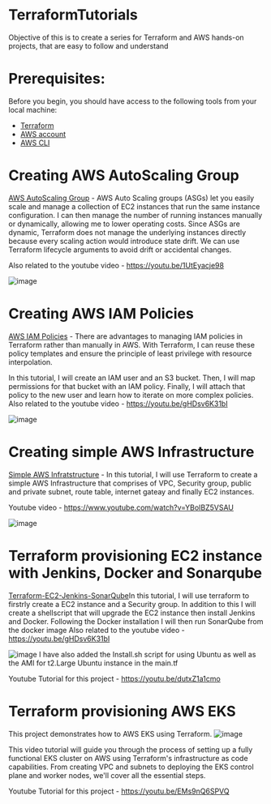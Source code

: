 # TerraformTutorials

Objective of this is to create a series for Terraform and AWS hands-on projects, that are easy to follow and understand

# **Prerequisites:**
Before you begin, you should have access to the following tools from your local machine: 

- [Terraform](https://developer.hashicorp.com/terraform/tutorials/aws-get-started/install-cli) 
- [AWS account](https://aws.amazon.com/) 
- [AWS CLI](https://docs.aws.amazon.com/cli/latest/userguide/getting-started-install.html)

# Creating AWS AutoScaling Group
[AWS AutoScaling Group](https://github.com/OklenCodes/Terraform-AWS-Tutorials/tree/main/AutoScalingGroup) - AWS Auto Scaling groups (ASGs) let you easily scale and manage a collection of EC2 instances that run the same instance configuration. I can then manage the number of running instances manually or dynamically, allowing me to lower operating costs. Since ASGs are dynamic, Terraform does not manage the underlying instances directly because every scaling action would introduce state drift. We can use Terraform lifecycle arguments to avoid drift or accidental changes.

Also related to the youtube video - https://youtu.be/1UtEyacje98

![image](https://github.com/user-attachments/assets/fed3f73d-1f9a-4f21-9a04-0c4014382052)

# Creating AWS IAM Policies 
[AWS IAM Policies](https://github.com/OklenCodes/Terraform-AWS-Tutorials/tree/main/IAMPolicies) - There are advantages to managing IAM policies in Terraform rather than manually in AWS. With Terraform, I can reuse these policy templates and ensure the principle of least privilege with resource interpolation.

In this tutorial, I will create an IAM user and an S3 bucket. Then, I will map permissions for that bucket with an IAM policy. Finally, I will attach that policy to the new user and learn how to iterate on more complex policies.
Also related to the youtube video - https://youtu.be/gHDsv6K31bI

![image](https://github.com/OklenCodes/Terraform-AWS-Tutorials/blob/main/IAMandS3Policy/IAM%20image.PNG)


# Creating simple AWS Infrastructure

[Simple AWS Infratstructure](https://github.com/OklenCodes/Terraform-AWS-Tutorials/tree/main/Simple-AWS-Infrastructure) - In this tutorial, I will use Terraform to create a simple AWS Infrastructure that comprises of VPC, Security group, public and private subnet, route table, internet gateay and finally EC2 instances. 

Youtube video - https://www.youtube.com/watch?v=YBoIBZ5VSAU

![image](https://github.com/user-attachments/assets/128dfd78-b027-4d3a-82bd-96be3f4e9da1)

# Terraform provisioning EC2 instance with Jenkins, Docker and Sonarqube

[Terraform-EC2-Jenkins-SonarQube](https://github.com/OklenCodes/Terraform-AWS-Tutorials/tree/main/Terraform-EC2-Jenkins-SonarQube)In this tutorial, I will use terraform to firstrly create a EC2 instance and a Security group. In addition to this I will create a shellscript that will upgrade the EC2 instance then install Jenkins  and Docker. 
Following the Docker installation I will then run SonarQube from the docker image
Also related to the youtube video - https://youtu.be/gHDsv6K31bI

![image](https://github.com/user-attachments/assets/afa81ce2-3d6d-4a22-bb15-9ee9cd337ce1)
I have also added the Install.sh script for using Ubuntu as well as the AMI for t2.Large Ubuntu instance in the main.tf

Youtube Tutorial for this project - https://youtu.be/dutxZ1a1cmo

# Terraform provisioning AWS EKS
This project demonstrates how to AWS EKS using Terraform.
![image](https://github.com/user-attachments/assets/78f6ad32-d5df-427e-b049-3ee2b9c9c01b)

This video tutorial will guide you through the process of setting up a fully functional EKS cluster on AWS using Terraform's infrastructure as code capabilities. 
From creating VPC and subnets to deploying the EKS control plane and worker nodes, we'll cover all the essential steps.

Youtube Tutorial for this project - https://youtu.be/EMs9nQ6SPVQ



